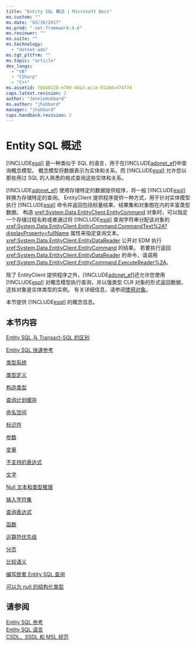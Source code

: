 ```yaml
---
title: "Entity SQL 概述 | Microsoft Docs"
ms.custom: ""
ms.date: "03/30/2017"
ms.prod: ".net-framework-4.6"
ms.reviewer: ""
ms.suite: ""
ms.technology: 
  - "dotnet-ado"
ms.tgt_pltfrm: ""
ms.topic: "article"
dev_langs: 
  - "VB"
  - "CSharp"
  - "C++"
ms.assetid: f0bb8120-e709-40a3-ac1e-5520dc47477d
caps.latest.revision: 2
author: "JennieHubbard"
ms.author: "jhubbard"
manager: "jhubbard"
caps.handback.revision: 2
---
```

# Entity SQL 概述
[!INCLUDE[esql](../../../../../../includes/esql-md.md)] 是一种类似于 SQL 的语言，用于在[!INCLUDE[adonet_ef](../../../../../../includes/adonet-ef-md.md)]中查询概念模型。  概念模型将数据表示为实体和关系，而 [!INCLUDE[esql](../../../../../../includes/esql-md.md)] 允许您以那些用过 SQL 的人熟悉的格式查询这些实体和关系。  
  
 [!INCLUDE[adonet_ef](../../../../../../includes/adonet-ef-md.md)] 使用存储特定的数据提供程序，将一般 [!INCLUDE[esql](../../../../../../includes/esql-md.md)] 转换为存储特定的查询。  EntityClient 提供程序提供一种方式，用于针对实体模型执行 [!INCLUDE[esql](../../../../../../includes/esql-md.md)] 命令并返回包括标量结果、结果集和对象图在内的丰富类型数据。  构造 <xref:System.Data.EntityClient.EntityCommand> 对象时，可以指定一个存储过程名称或者通过将 [!INCLUDE[esql](../../../../../../includes/esql-md.md)] 查询字符串分配该对象的 <xref:System.Data.EntityClient.EntityCommand.CommandText%2A?displayProperty=fullName> 属性来指定查询文本。  <xref:System.Data.EntityClient.EntityDataReader> 公开对 EDM 执行 <xref:System.Data.EntityClient.EntityCommand> 的结果。  若要执行返回 <xref:System.Data.EntityClient.EntityDataReader> 的命令，请调用 <xref:System.Data.EntityClient.EntityCommand.ExecuteReader%2A>。  
  
 除了 EntityClient 提供程序之外，[!INCLUDE[adonet_ef](../../../../../../includes/adonet-ef-md.md)]还允许您使用 [!INCLUDE[esql](../../../../../../includes/esql-md.md)] 对概念模型执行查询，并以强类型 CLR 对象的形式返回数据，这些对象是实体类型的实例。  有关详细信息，请参阅[使用对象](../../../../../../docs/framework/data/adonet/ef/working-with-objects.md)。  
  
 本节提供 [!INCLUDE[esql](../../../../../../includes/esql-md.md)] 的概念信息。  
  
## 本节内容  
 [Entity SQL 与 Transact\-SQL 的区别](../../../../../../docs/framework/data/adonet/ef/language-reference/how-entity-sql-differs-from-transact-sql.md)  
  
 [Entity SQL 快速参考](../../../../../../docs/framework/data/adonet/ef/language-reference/entity-sql-quick-reference.md)  
  
 [类型系统](../../../../../../docs/framework/data/adonet/ef/language-reference/type-system-entity-sql.md)  
  
 [类型定义](../../../../../../docs/framework/data/adonet/ef/language-reference/type-definitions-entity-sql.md)  
  
 [构造类型](../../../../../../docs/framework/data/adonet/ef/language-reference/constructing-types-entity-sql.md)  
  
 [查询计划缓存](../../../../../../docs/framework/data/adonet/ef/language-reference/query-plan-caching-entity-sql.md)  
  
 [命名空间](../../../../../../docs/framework/data/adonet/ef/language-reference/namespaces-entity-sql.md)  
  
 [标识符](../../../../../../docs/framework/data/adonet/ef/language-reference/identifiers-entity-sql.md)  
  
 [参数](../../../../../../docs/framework/data/adonet/ef/language-reference/parameters-entity-sql.md)  
  
 [变量](../../../../../../docs/framework/data/adonet/ef/language-reference/variables-entity-sql.md)  
  
 [不支持的表达式](../../../../../../docs/framework/data/adonet/ef/language-reference/unsupported-expressions-entity-sql.md)  
  
 [文字](../../../../../../docs/framework/data/adonet/ef/language-reference/literals-entity-sql.md)  
  
 [Null 文本和类型推理](../../../../../../docs/framework/data/adonet/ef/language-reference/null-literals-and-type-inference-entity-sql.md)  
  
 [输入字符集](../../../../../../docs/framework/data/adonet/ef/language-reference/input-character-set-entity-sql.md)  
  
 [查询表达式](../../../../../../docs/framework/data/adonet/ef/language-reference/query-expressions-entity-sql.md)  
  
 [函数](../../../../../../docs/framework/data/adonet/ef/language-reference/functions-entity-sql.md)  
  
 [运算符优先级](../../../../../../docs/framework/data/adonet/ef/language-reference/operator-precedence-entity-sql.md)  
  
 [分页](../../../../../../docs/framework/data/adonet/ef/language-reference/paging-entity-sql.md)  
  
 [比较语义](../../../../../../docs/framework/data/adonet/ef/language-reference/comparison-semantics-entity-sql.md)  
  
 [编写嵌套 Entity SQL 查询](../../../../../../docs/framework/data/adonet/ef/language-reference/composing-nested-entity-sql-queries.md)  
  
 [可以为 null 的结构化类型](../../../../../../docs/framework/data/adonet/ef/language-reference/nullable-structured-types-entity-sql.md)  
  
## 请参阅  
 [Entity SQL 参考](../../../../../../docs/framework/data/adonet/ef/language-reference/entity-sql-reference.md)   
 [Entity SQL 语言](../../../../../../docs/framework/data/adonet/ef/language-reference/entity-sql-language.md)   
 [CSDL、SSDL 和 MSL 规范](../../../../../../docs/framework/data/adonet/ef/language-reference/csdl-ssdl-and-msl-specifications.md)